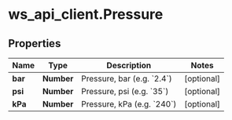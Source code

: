 # ws_api_client.Pressure

## Properties
Name | Type | Description | Notes
------------ | ------------- | ------------- | -------------
**bar** | **Number** | Pressure, bar (e.g. &#x60;2.4&#x60;) | [optional] 
**psi** | **Number** | Pressure, psi (e.g. &#x60;35&#x60;) | [optional] 
**kPa** | **Number** | Pressure, kPa (e.g. &#x60;240&#x60;) | [optional] 


